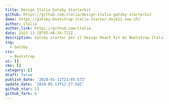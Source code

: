 ```yaml
---
title: Design Italia Gatsby Starterkit
github: https://github.com/italia/design-italia-gatsby-starterkit
demo: https://gatsby-bootstrap-italia-starter.dej611.now.sh/
author: italia
author_link: https://github.com/italia
date: 2023-11-28T05:48:34.722Z
description: Gatsby starter per il Design React kit di Bootstrap Italia
ssg:
  - Gatsby
css:
  - Bootstrap
ui: []
cms: []
category: []
draft: false
publish_date: '2020-01-11T21:05:57Z'
update_date: '2024-05-13T12:27:50Z'
github_star: 13
github_fork: 6
---
```

